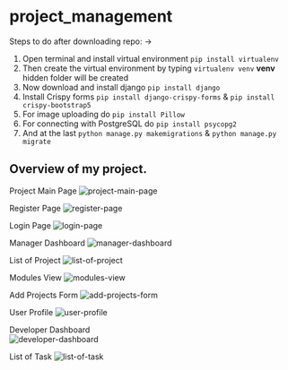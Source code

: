# project_management
 
Steps to do after downloading repo: ->
1) Open terminal and install virtual environment `pip install virtualenv`
2) Then create the virtual environment by typing `virtualenv venv` **venv** hidden folder will be created
3) Now download and install django `pip install django`
4) Install Crispy forms `pip install django-crispy-forms` & `pip install crispy-bootstrap5`
5) For image uploading do `pip install Pillow`
6) For connecting with PostgreSQL do `pip install psycopg2`
7) And at the last `python manage.py makemigrations` & `python manage.py migrate`

## Overview of my project.

Project Main Page
![project-main-page](https://drive.google.com/file/d/1gxQyc1EZbpHaZowjEIQkYdmcdTjkjYC4/view?usp=sharing)

Register Page
![register-page](https://drive.google.com/file/d/1Lb6JjmiwJJeX9PEp8tmi3BGULKf-mPRy/view?usp=sharing)

Login Page
![login-page](https://drive.google.com/file/d/1VlxQRwG9AB8p8NfMQzYJzELi2Bs4YJ8h/view?usp=sharing)

Manager Dashboard 
![manager-dashboard](https://drive.google.com/file/d/1-H_Gl6ml6SOL2DluX7GC2hSJvICuHysr/view?usp=sharing)

List of Project
![list-of-project](https://drive.google.com/file/d/1e_dXkOXLsAE28OUjjBDhJOXz2WalN6YL/view?usp=sharing)

Modules View
![modules-view](https://drive.google.com/file/d/1ZHJbULIwDKcKhcCz5yIdD73Xyazimy3o/view?usp=sharing)

Add Projects Form 
![add-projects-form](https://drive.google.com/file/d/1xEHco6SaBZ1REo2MhXs5HrGy-A8Lrqso/view?usp=sharing)

User Profile 
![user-profile](https://drive.google.com/file/d/1rYRxLrBh4ZYmbDVjTau7nfo6j1IKHYjE/view?usp=sharing)

Developer Dashboard  
![developer-dashboard](https://drive.google.com/file/d/1hWtnvuhmGtZwgsS61nhV52j6itJG_QI7/view?usp=sharing)

List of Task 
![list-of-task](https://drive.google.com/file/d/1qwHBUth3rzYPq1VtQQQq2NlUBYdVOCXn/view?usp=sharing)
